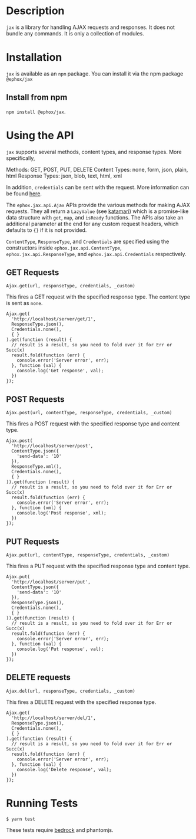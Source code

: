 # Description

`jax` is a library for handling AJAX requests and responses. It does not bundle any commands. It is only a collection of modules.


# Installation

`jax` is available as an `npm` package. You can install it via the npm package `@ephox/jax`

## Install from npm

`npm install @ephox/jax`.

# Using the API


`jax` supports several methods, content types, and response types. More specifically,

Methods: GET, POST, PUT, DELETE
Content Types: none, form, json, plain, html
Response Types: json, blob, text, html, xml

In addition, `credentials` can be sent with the request. More information can be found [here](https://developer.mozilla.org/en-US/docs/Web/API/XMLHttpRequest/withCredentials).

The `ephox.jax.api.Ajax` APIs provide the various methods for making AJAX requests. They all return a `LazyValue` (see [katamari](https://www.npmjs.com/package/@ephox/katamari)) which is a promise-like data structure with `get`, `map`, and `isReady` functions. The APIs also take an additional parameter at the end for any custom request headers, which defaults to `{}` if it is not provided.

`ContentType`, `ResponseType`, and `Credentials` are specified using the constructors inside `ephox.jax.api.ContentType`, `ephox.jax.api.ResponseType`, and `ephox.jax.api.Credentials` respectively.

## GET Requests

`Ajax.get(url, responseType, credentials, _custom)`

This fires a GET request with the specified response type. The content type is sent as `none`.

```
Ajax.get(
  'http://localhost/server/get/1',
  ResponseType.json(),
  Credentials.none(),
  { }
).get(function (result) {
  // result is a result, so you need to fold over it for Err or Succ(x)
  result.fold(function (err) {
    console.error('Server error', err);
  }, function (val) {
    console.log('Get response', val);
  })
});
```

## POST Requests

`Ajax.post(url, contentType, responseType, credentials, _custom)`

This fires a POST request with the specified response type and content type.

```
Ajax.post(
  'http://localhost/server/post',
  ContentType.json({
    'send-data': '10'
  }),
  ResponseType.xml(),
  Credentials.none(),
  { }
)).get(function (result) {
  // result is a result, so you need to fold over it for Err or Succ(x)
  result.fold(function (err) {
    console.error('Server error', err);
  }, function (xml) {
    console.log('Post response', xml);
  })
});
```

## PUT Requests

`Ajax.put(url, contentType, responseType, credentials, _custom)`

This fires a PUT request with the specified response type and content type.

```
Ajax.put(
  'http://localhost/server/put',
  ContentType.json({
    'send-data': '10'
  }),
  ResponseType.json(),
  Credentials.none(),
  { }
)).get(function (result) {
  // result is a result, so you need to fold over it for Err or Succ(x)
  result.fold(function (err) {
    console.error('Server error', err);
  }, function (val) {
    console.log('Put response', val);
  })
});
```

## DELETE requests

`Ajax.del(url, responseType, credentials, _custom)`

This fires a DELETE request with the specified response type.

```
Ajax.get(
  'http://localhost/server/del/1',
  ResponseType.json(),
  Credentials.none(),
  { }
).get(function (result) {
  // result is a result, so you need to fold over it for Err or Succ(x)
  result.fold(function (err) {
    console.error('Server error', err);
  }, function (val) {
    console.log('Delete response', val);
  })
});
```

# Running Tests

`$ yarn test`

These tests require [bedrock](https://www.npmjs.com/package/@ephox/bedrock) and phantomjs.
